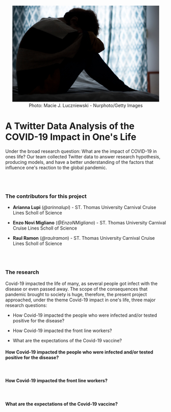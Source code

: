 
<p align="center">
  <img width="460" height="300" src="https://raw.githubusercontent.com/EnzoNMigliano/A_Twitter_Data_Analysis_of_the_COVID19_Impact_in_ones_life/main/Images/Main%20Picture%20option%20two.jpg">
  <br/>
Photo: Macie J. Luczniewski - Nurphoto/Getty Images
</p>


# A Twitter Data Analysis of the COVID-19 Impact in One's Life

Under the broad research question: What are the impact of COVID-19 in ones life? Our team collected Twitter data to answer research hypothesis, producing models, and have a better understanding of the factors that influence one's reaction to the global pandemic.

 <br/>
 <br/>

### The contributors for this project

 - **Arianna Lupi**       (*@arinnalupi*)    - ST. Thomas University Carnival Cruise Lines Scholl of Science
 
 - **Enzo Novi Migliano** (*@EnzoNMigliano*) - ST. Thomas University Carnival Cruise Lines Scholl of Science
 
 - **Raul Ramon**         (*@raulramon*)     - ST. Thomas University Carnival Cruise Lines Scholl of Science
 
 <br/>
 <br/>
 
 ### The research 
 
 Covid-19 impacted the life of many, as several people got infect with the disease or even passed away. The scope of the consequences that pandemic brought to society is huge, therefore, the present project approached, under the theme Covid-19 impact in one's life, three major research questions:
 
  - How Covid-19 impacted the people who were infected and/or tested positive for the disease?
  
  - How Covid-19 impacted the front line workers?
  
  - What are the expectations of the Covid-19 vaccine?
  
#### How Covid-19 impacted the people who were infected and/or tested positive for the disease?


 <br/>

#### How Covid-19 impacted the front line workers?



 <br/>

#### What are the expectations of the Covid-19 vaccine?


 <br/>
